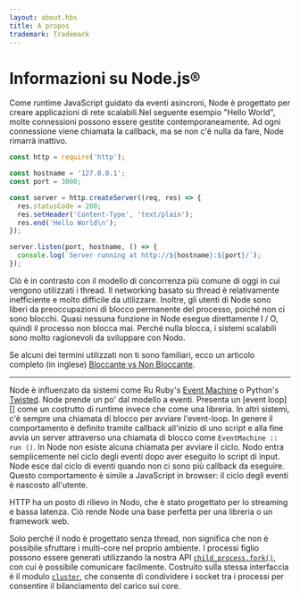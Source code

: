 ```yaml
---
layout: about.hbs
title: A propos
trademark: Trademark
---
```

# Informazioni su Node.js&reg;

Come runtime JavaScript guidato da eventi asincroni, Node è progettato per
creare applicazioni di rete scalabili.Nel seguente esempio "Hello World",
molte connessioni possono essere gestite contemporaneamente.
Ad ogni connessione viene chiamata la callback, ma se non c'è nulla da fare, Node rimarrà inattivo.
                                                                 

```javascript
const http = require('http');

const hostname = '127.0.0.1';
const port = 3000;

const server = http.createServer((req, res) => {
  res.statusCode = 200;
  res.setHeader('Content-Type', 'text/plain');
  res.end('Hello World\n');
});

server.listen(port, hostname, () => {
  console.log(`Server running at http://${hostname}:${port}/`);
});
```

Ciò è in contrasto con il modello di concorrenza più comune di oggi in cui vengono utilizzati 
i thread. Il networking basato su thread è relativamente inefficiente e 
molto difficile da utilizzare. Inoltre, gli utenti di Node sono liberi da preoccupazioni di 
blocco permanente del processo, poiché non ci sono blocchi. Quasi nessuna funzione in Node 
esegue direttamente I / O, quindi il processo non blocca mai. Perché nulla blocca, i sistemi 
scalabili sono molto ragionevoli da sviluppare con Nodo.



Se alcuni dei termini utilizzati non ti sono familiari, ecco un articolo completo
 (in inglese) [Bloccante vs Non Bloccante][].

---

Node è  influenzato da sistemi come Ru Ruby's
[Event Machine][] o Python's [Twisted][]. Node prende un po' dal modello a eventi.
 Presenta un [event loop][] come un costrutto di runtime invece che come una libreria. In altri sistemi, c'è sempre una chiamata di blocco per avviare l'event-loop.
In genere il comportamento è definito tramite callback all'inizio di uno script
e alla fine avvia un server attraverso una chiamata di blocco come
`EventMachine :: run ()`. In Node non esiste alcuna chiamata per avviare il ciclo. Nodo
entra semplicemente nel ciclo degli eventi dopo aver eseguito lo script di input. Node esce dal
ciclo di eventi quando non ci sono più callback da eseguire. Questo comportamento è simile a
JavaScript in browser: il ciclo degli eventi è nascosto all'utente.

HTTP ha un posto di rilievo in Nodo, che è stato progettato per lo streaming e bassa latenza.
 Ciò rende Node una base perfetta per una libreria o un framework web.

Solo perché il nodo è progettato senza thread, non significa che non è possibile sfruttare i multi-core nel proprio ambiente. I processi figlio possono essere generati utilizzando la nostra API [`child_process.fork()`][], con cui è possibile comunicare facilmente. Costruito sulla stessa interfaccia è il modulo [`cluster`][], che consente di condividere i socket tra i processi per consentire il bilanciamento del carico sui core.


[Bloccante vs Non Bloccante]: https://nodejs.org/en/docs/guides/blocking-vs-non-blocking/
[`child_process.fork()`]: https://nodejs.org/api/child_process.html#child_process_child_process_fork_modulepath_args_options
[`cluster`]: https://nodejs.org/api/cluster.html
[loop di eventi]: https://nodejs.org/en/docs/guides/event-loop-timers-and-nexttick/
[Event Machine]: http://rubyeventmachine.com/
[Twisted]: http://twistedmatrix.com/
